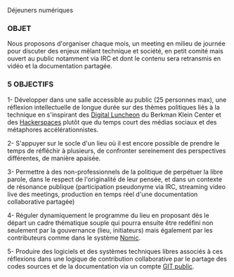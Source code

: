 Déjeuners numériques

### OBJET

Nous proposons d'organiser chaque mois, un meeting en milieu de journée pour discuter des enjeux mêlant technique et société, en petit comité mais ouvert au public notamment via IRC et dont le contenu sera retransmis en vidéo et la documentation partagée.

### 5 OBJECTIFS

1- Développer dans une salle accessible au public (25 personnes max), une réflexion intellectuelle de longue durée sur des thèmes politiques liés à la technique en s'inspirant des [Digital Luncheon](https://cyber.harvard.edu/events/luncheon) du Berkman Klein Center et des [Hackerspaces](https://wiki.hackerspaces.org/Hackerspaces) plutôt que du temps court des médias sociaux et des métaphores accélérationnistes.

2- S'appuyer sur le socle d'un lieu où il est encore possible de prendre le temps de réfléchir à plusieurs, de confronter sereinement des perspectives différentes, de manière apaisée.

3- Permettre à des non-professionnels de la politique de perpétuer la libre parole, dans le respect de l'originalité de leur pensée, et dans un contexte de résonance publique (participation pseudonyme via IRC, streaming video live des meetings, production en temps réel d'une documentation collaborative partagée)

4- Réguler dynamiquement le programme du lieu en proposant dès le départ un cadre thématique souple qui pourra ensuite être redéfini non seulement par la gouvernance (lieu, initiateurs) mais également par les contributeurs comme dans le système [Nomic](http://fr.wikipedia.org/wiki/Nomic).

5- Produire des logiciels et des systèmes techniques libres associés à ces réflexions dans une logique de contribution collaborative par le partage des codes sources et de la documentation via un compte [GIT public](https://dejnum.github.io/).
